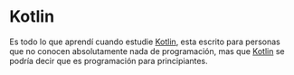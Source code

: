 # Kotlin

Es todo lo que aprendí cuando estudie [Kotlin](Kotlin.md), esta escrito para personas que no conocen absolutamente nada de programación, mas que [Kotlin](Kotlin.md) se podría decir que es programación para principiantes.